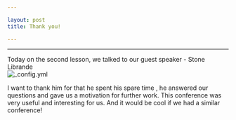 ```yaml
---

layout: post
title: Thank you!

---
```


 ---
Today on the second lesson, we talked to our guest speaker - Stone Librande
<br/>
![_config.yml](https://danielzegers.files.wordpress.com/2015/01/stone-librande.jpg)

I want to thank him for that he spent his spare time , he answered our questions and gave us a motivation for further work.
This conference was very useful and interesting for us. And it would be cool if we had a similar conference!
